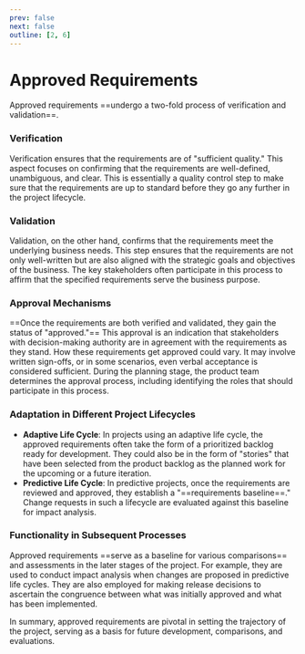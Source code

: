 ```yaml
---
prev: false
next: false
outline: [2, 6]
---
```


# Approved Requirements

Approved requirements ==undergo a two-fold process of verification and validation==.

### Verification

Verification ensures that the requirements are of "sufficient quality." This aspect focuses on confirming that the requirements are well-defined, unambiguous, and clear. This is essentially a quality control step to make sure that the requirements are up to standard before they go any further in the project lifecycle.

### Validation

Validation, on the other hand, confirms that the requirements meet the underlying business needs. This step ensures that the requirements are not only well-written but are also aligned with the strategic goals and objectives of the business. The key stakeholders often participate in this process to affirm that the specified requirements serve the business purpose.

### Approval Mechanisms

==Once the requirements are both verified and validated, they gain the status of "approved."== This approval is an indication that stakeholders with decision-making authority are in agreement with the requirements as they stand. How these requirements get approved could vary. It may involve written sign-offs, or in some scenarios, even verbal acceptance is considered sufficient. During the planning stage, the product team determines the approval process, including identifying the roles that should participate in this process.

### Adaptation in Different Project Lifecycles

- **Adaptive Life Cycle**: In projects using an adaptive life cycle, the approved requirements often take the form of a prioritized backlog ready for development. They could also be in the form of "stories" that have been selected from the product backlog as the planned work for the upcoming or a future iteration.
- **Predictive Life Cycle**: In predictive projects, once the requirements are reviewed and approved, they establish a "==requirements baseline==." Change requests in such a lifecycle are evaluated against this baseline for impact analysis.

### Functionality in Subsequent Processes

Approved requirements ==serve as a baseline for various comparisons== and assessments in the later stages of the project. For example, they are used to conduct impact analysis when changes are proposed in predictive life cycles. They are also employed for making release decisions to ascertain the congruence between what was initially approved and what has been implemented.

In summary, approved requirements are pivotal in setting the trajectory of the project, serving as a basis for future development, comparisons, and evaluations.
